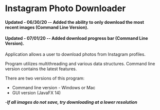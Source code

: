 # Instagram Photo Downloader


#### Updated -  06/30/20 -- Added the ability to only download the most recent images (Command Line Version).   
#### Updated -  07/01/20 -- Added download progress bar (Command Line Version).  
Application allows a user to download photos from Instagram profiles. 

Program utilizes multithreading and various data structures. 
Command line version contains the latest features. 

There are two versions of this program: 
- Command line version - Windows or Mac
- GUI version (JavaFX 14)



-***If all images do not save, try downloading at a lower resolution***  
 
 
